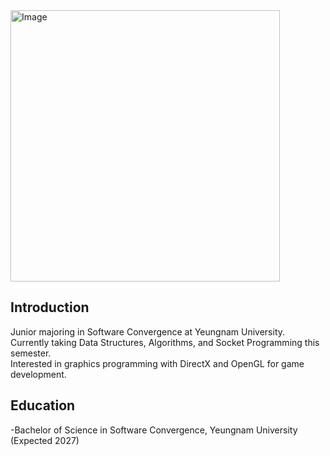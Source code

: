 <img width="431" height="434" alt="Image" src="https://github.com/user-attachments/assets/1cb03935-acbb-48fd-ab4c-98e66be8241b" />


## Introduction
Junior majoring in Software Convergence at Yeungnam University.  
Currently taking Data Structures, Algorithms, and Socket Programming this semester.  
Interested in graphics programming with DirectX and OpenGL for game development.

## Education
-Bachelor of Science in Software Convergence, Yeungnam University (Expected 2027)
